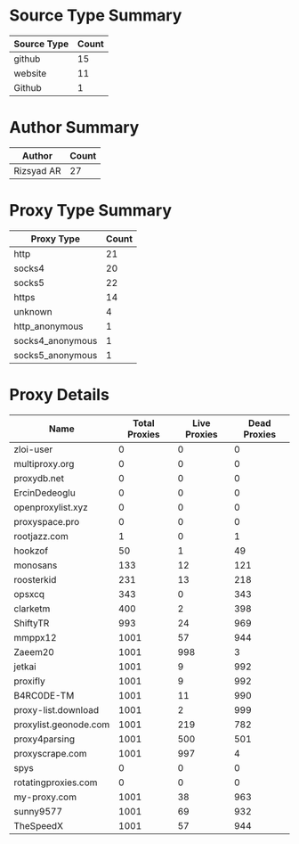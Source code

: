 # Source Type Summary

| Source Type | Count |
|-------------|-------|
| github | 15 |
| website | 11 |
| Github | 1 |


# Author Summary

| Author | Count |
|--------|-------|
| Rizsyad AR | 27 |


# Proxy Type Summary

| Proxy Type | Count |
|------------|-------|
| http | 21 |
| socks4 | 20 |
| socks5 | 22 |
| https | 14 |
| unknown | 4 |
| http_anonymous | 1 |
| socks4_anonymous | 1 |
| socks5_anonymous | 1 |


# Proxy Details

| Name | Total Proxies | Live Proxies | Dead Proxies |
|------|---------------|--------------|---------------|
| zloi-user | 0 | 0 | 0 |
| multiproxy.org | 0 | 0 | 0 |
| proxydb.net | 0 | 0 | 0 |
| ErcinDedeoglu | 0 | 0 | 0 |
| openproxylist.xyz | 0 | 0 | 0 |
| proxyspace.pro | 0 | 0 | 0 |
| rootjazz.com | 1 | 0 | 1 |
| hookzof | 50 | 1 | 49 |
| monosans | 133 | 12 | 121 |
| roosterkid | 231 | 13 | 218 |
| opsxcq | 343 | 0 | 343 |
| clarketm | 400 | 2 | 398 |
| ShiftyTR | 993 | 24 | 969 |
| mmppx12 | 1001 | 57 | 944 |
| Zaeem20 | 1001 | 998 | 3 |
| jetkai | 1001 | 9 | 992 |
| proxifly | 1001 | 9 | 992 |
| B4RC0DE-TM | 1001 | 11 | 990 |
| proxy-list.download | 1001 | 2 | 999 |
| proxylist.geonode.com | 1001 | 219 | 782 |
| proxy4parsing | 1001 | 500 | 501 |
| proxyscrape.com | 1001 | 997 | 4 |
| spys | 0 | 0 | 0 |
| rotatingproxies.com | 0 | 0 | 0 |
| my-proxy.com | 1001 | 38 | 963 |
| sunny9577 | 1001 | 69 | 932 |
| TheSpeedX | 1001 | 57 | 944 |
